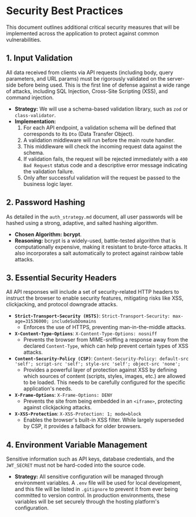 # Security Best Practices

This document outlines additional critical security measures that will be implemented across the application to protect against common vulnerabilities.

## 1. Input Validation

All data received from clients via API requests (including body, query parameters, and URL params) must be rigorously validated on the server-side before being used. This is the first line of defense against a wide range of attacks, including SQL Injection, Cross-Site Scripting (XSS), and command injection.

-   **Strategy:** We will use a schema-based validation library, such as `zod` or `class-validator`.
-   **Implementation:**
    1.  For each API endpoint, a validation schema will be defined that corresponds to its `Dto` (Data Transfer Object).
    2.  A validation middleware will run before the main route handler.
    3.  This middleware will check the incoming request data against the schema.
    4.  If validation fails, the request will be rejected immediately with a `400 Bad Request` status code and a descriptive error message indicating the validation failure.
    5.  Only after successful validation will the request be passed to the business logic layer.

## 2. Password Hashing

As detailed in the `auth_strategy.md` document, all user passwords will be hashed using a strong, adaptive, and salted hashing algorithm.

-   **Chosen Algorithm:** **bcrypt**.
-   **Reasoning:** bcrypt is a widely-used, battle-tested algorithm that is computationally expensive, making it resistant to brute-force attacks. It also incorporates a salt automatically to protect against rainbow table attacks.

## 3. Essential Security Headers

All API responses will include a set of security-related HTTP headers to instruct the browser to enable security features, mitigating risks like XSS, clickjacking, and protocol downgrade attacks.

-   **`Strict-Transport-Security (HSTS)`**: `Strict-Transport-Security: max-age=31536000; includeSubDomains`
    -   Enforces the use of HTTPS, preventing man-in-the-middle attacks.
-   **`X-Content-Type-Options`**: `X-Content-Type-Options: nosniff`
    -   Prevents the browser from MIME-sniffing a response away from the declared `Content-Type`, which can help prevent certain types of XSS attacks.
-   **`Content-Security-Policy (CSP)`**: `Content-Security-Policy: default-src 'self'; script-src 'self'; style-src 'self'; object-src 'none';`
    -   Provides a powerful layer of protection against XSS by defining which sources of content (scripts, styles, images, etc.) are allowed to be loaded. This needs to be carefully configured for the specific application's needs.
-   **`X-Frame-Options`**: `X-Frame-Options: DENY`
    -   Prevents the site from being embedded in an `<iframe>`, protecting against clickjacking attacks.
-   **`X-XSS-Protection`**: `X-XSS-Protection: 1; mode=block`
    -   Enables the browser's built-in XSS filter. While largely superseded by CSP, it provides a fallback for older browsers.

## 4. Environment Variable Management

Sensitive information such as API keys, database credentials, and the `JWT_SECRET` must not be hard-coded into the source code.

-   **Strategy:** All sensitive configuration will be managed through environment variables. A `.env` file will be used for local development, and this file will be listed in `.gitignore` to prevent it from ever being committed to version control. In production environments, these variables will be set securely through the hosting platform's configuration.

